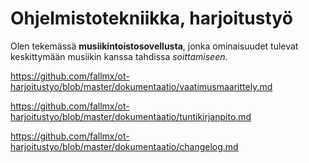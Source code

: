 # Ohjelmistotekniikka, harjoitustyö

Olen tekemässä **musiikintoistosovellusta**, jonka ominaisuudet tulevat keskittymään musiikin kanssa tahdissa *soittamiseen*.

https://github.com/fallmx/ot-harjoitustyo/blob/master/dokumentaatio/vaatimusmaarittely.md

https://github.com/fallmx/ot-harjoitustyo/blob/master/dokumentaatio/tuntikirjanpito.md

https://github.com/fallmx/ot-harjoitustyo/blob/master/dokumentaatio/changelog.md
